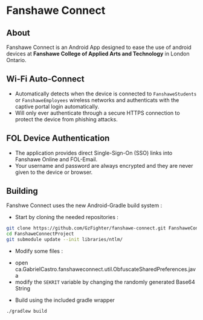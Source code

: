 #  Fanshawe Connect

##  About

Fanshawe Connect is an Android App designed to ease the use of
android devices at **Fanshawe College of Applied Arts and Technology** 
in London Ontario.

##  Wi-Fi Auto-Connect

- Automatically detects when the device is connected to 
`FanshaweStudents` or `FanshaweEmployees` wireless networks
and authenticats with the captive portal login automatically.
- Will only ever authenticate through a secure HTTPS connection to 
protect the device from phishing attacks.

## FOL Device Authentication

- The application provides direct Single-Sign-On (SSO) links
into Fanshawe Online and FOL-Email.
- Your username and password are always encrypted and they are 
never given to the device or browser.

##  Building

Fanshwe Connect uses the new Android-Gradle build system :

- Start by cloning the needed repositories :
    
 ```sh
git clone https://github.com/GzFighter/fanshawe-connect.git FanshaweConnectProject
cd FanshaweConnectProject
git submodule update --init libraries/ntlm/
```

- Modify some files :
 
 + open ca.GabrielCastro.fanshaweconnect.util.ObfuscateSharedPreferences.java
 + modify the `SEKRIT` variable by changing the randomly generated Base64 String

- Build using the included gradle wrapper
````
./gradlew build
````
